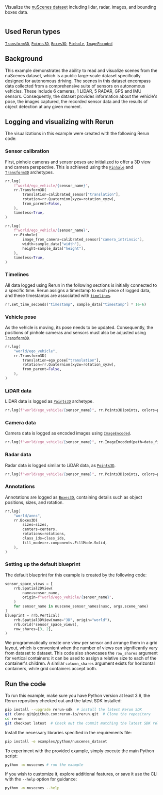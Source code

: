 <!--[metadata]
title = "nuScenes"
tags = ["Lidar", "3D", "2D", "Object detection", "Pinhole camera", "Blueprint"]
thumbnail = "https://static.rerun.io/nuscenes/9c50bf5cadb879ef818ac3d35fe75696a9586cb4/480w.png"
thumbnail_dimensions = [480, 480]
channel = "release"
build_args = ["--seconds=5"]
-->

Visualize the [nuScenes dataset](https://www.nuscenes.org/) including lidar, radar, images, and bounding boxes data.

<picture data-inline-viewer="examples/nuscenes_dataset">
  <img src="https://static.rerun.io/nuscenes/64a50a9d67cbb69ae872551989ee807b195f6b5d/full.png" alt="">
  <source media="(max-width: 480px)" srcset="https://static.rerun.io/nuscenes/64a50a9d67cbb69ae872551989ee807b195f6b5d/480w.png">
  <source media="(max-width: 768px)" srcset="https://static.rerun.io/nuscenes/64a50a9d67cbb69ae872551989ee807b195f6b5d/768w.png">
  <source media="(max-width: 1024px)" srcset="https://static.rerun.io/nuscenes/64a50a9d67cbb69ae872551989ee807b195f6b5d/1024w.png">
  <source media="(max-width: 1200px)" srcset="https://static.rerun.io/nuscenes/64a50a9d67cbb69ae872551989ee807b195f6b5d/1200w.png">
</picture>

## Used Rerun types
[`Transform3D`](https://www.rerun.io/docs/reference/types/archetypes/transform3d), [`Points3D`](https://www.rerun.io/docs/reference/types/archetypes/points3d), [`Boxes3D`](https://www.rerun.io/docs/reference/types/archetypes/boxes3d), [`Pinhole`](https://www.rerun.io/docs/reference/types/archetypes/pinhole), [`ImageEncoded`](https://www.rerun.io/docs/reference/types/archetypes/image_encoded?speculative-link)

## Background
This example demonstrates the ability to read and visualize scenes from the nuScenes dataset, which is a public large-scale dataset specifically designed for autonomous driving.
The scenes in this dataset encompass data collected from a comprehensive suite of sensors on autonomous vehicles.
These include 6 cameras, 1 LIDAR, 5 RADAR, GPS and IMU sensors.
Consequently, the dataset provides information about the vehicle's pose, the images captured, the recorded sensor data and the results of object detection at any given moment.


## Logging and visualizing with Rerun

The visualizations in this example were created with the following Rerun code:

### Sensor calibration

First, pinhole cameras and sensor poses are initialized to offer a 3D view and camera perspective. This is achieved using the [`Pinhole`](https://www.rerun.io/docs/reference/types/archetypes/pinhole) and [`Transform3D`](https://www.rerun.io/docs/reference/types/archetypes/transform3d) archetypes.

```python
rr.log(
    f"world/ego_vehicle/{sensor_name}",
    rr.Transform3D(
        translation=calibrated_sensor["translation"],
        rotation=rr.Quaternion(xyzw=rotation_xyzw),
        from_parent=False,
    ),
    timeless=True,
)
```

```python
rr.log(
    f"world/ego_vehicle/{sensor_name}",
    rr.Pinhole(
        image_from_camera=calibrated_sensor["camera_intrinsic"],
        width=sample_data["width"],
        height=sample_data["height"],
    ),
    timeless=True,
)
```

### Timelines

All data logged using Rerun in the following sections is initially connected to a specific time.
Rerun assigns a timestamp to each piece of logged data, and these timestamps are associated with [`timelines`](https://www.rerun.io/docs/concepts/timelines).

```python
rr.set_time_seconds("timestamp", sample_data["timestamp"] * 1e-6)
```


### Vehicle pose

As the vehicle is moving, its pose needs to be updated. Consequently, the positions of pinhole cameras and sensors must also be adjusted using [`Transform3D`](https://www.rerun.io/docs/reference/types/archetypes/transform3d).
```python
rr.log(
    "world/ego_vehicle",
    rr.Transform3D(
        translation=ego_pose["translation"],
        rotation=rr.Quaternion(xyzw=rotation_xyzw),
        from_parent=False,
    ),
)
```

### LiDAR data
LiDAR data is logged as [`Points3D`](https://www.rerun.io/docs/reference/types/archetypes/points3d) archetype.
```python
rr.log(f"world/ego_vehicle/{sensor_name}", rr.Points3D(points, colors=point_colors))
```

### Camera data
Camera data is logged as encoded images using [`ImageEncoded`](https://www.rerun.io/docs/reference/types/archetypes/image_encoded?speculative-link).
```python
rr.log(f"world/ego_vehicle/{sensor_name}", rr.ImageEncoded(path=data_file_path))
```

### Radar data
Radar data is logged similar to LiDAR data, as [`Points3D`](https://www.rerun.io/docs/reference/types/archetypes/points3d).
```python
rr.log(f"world/ego_vehicle/{sensor_name}", rr.Points3D(points, colors=point_colors))
```

### Annotations

Annotations are logged as [`Boxes3D`](https://www.rerun.io/docs/reference/types/archetypes/boxes3d), containing details such as object positions, sizes, and rotation.
```python
rr.log(
    "world/anns",
    rr.Boxes3D(
        sizes=sizes,
        centers=centers,
        rotations=rotations,
        class_ids=class_ids,
        fill_mode=rr.components.FillMode.Solid,
    ),
)
```

### Setting up the default blueprint

The default blueprint for this example is created by the following code:

```python
sensor_space_views = [
    rrb.Spatial2DView(
        name=sensor_name,
        origin=f"world/ego_vehicle/{sensor_name}",
    )
    for sensor_name in nuscene_sensor_names(nusc, args.scene_name)
]
blueprint = rrb.Vertical(
    rrb.Spatial3DView(name="3D", origin="world"),
    rrb.Grid(*sensor_space_views),
    row_shares=[3, 2],
)
```

We programmatically create one view per sensor and arrange them in a grid layout, which is convenient when the number of views can significantly vary from dataset to dataset. This code also showcases the `row_shares` argument for vertical containers: it can be used to assign a relative size to each of the container's children. A similar `column_shares` argument exists for horizontal containers, while grid containers accept both.




## Run the code
To run this example, make sure you have Python version at least 3.9, the Rerun repository checked out and the latest SDK installed:
```bash
pip install --upgrade rerun-sdk  # install the latest Rerun SDK
git clone git@github.com:rerun-io/rerun.git  # Clone the repository
cd rerun
git checkout latest  # Check out the commit matching the latest SDK release
```
Install the necessary libraries specified in the requirements file:
```bash
pip install -e examples/python/nuscenes_dataset
```
To experiment with the provided example, simply execute the main Python script:
```bash
python -m nuscenes # run the example
```
If you wish to customize it, explore additional features, or save it use the CLI with the `--help` option for guidance:
```bash
python -m nuscenes --help
```
